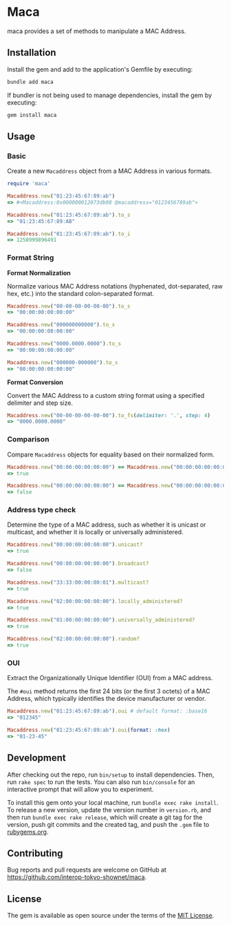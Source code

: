 # Maca

maca provides a set of methods to manipulate a MAC Address.

## Installation

Install the gem and add to the application's Gemfile by executing:

```bash
bundle add maca
```

If bundler is not being used to manage dependencies, install the gem by executing:

```bash
gem install maca
```

## Usage
### Basic

Create a new `Macaddress` object from a MAC Address in various formats.

```ruby
require 'maca'

Macaddress.new("01:23:45:67:89:ab")
=> #<Macaddress:0x000000012073db08 @macaddress="0123456789ab">

Macaddress.new("01:23:45:67:89:ab").to_s
=> "01:23:45:67:89:AB"

Macaddress.new("01:23:45:67:89:ab").to_i
=> 1250999896491
```

### Format String

**Format Normalization**

Normalize various MAC Address notations (hyphenated, dot-separated, raw hex, etc.) into the standard colon-separated format.

```ruby
Macaddress.new("00-00-00-00-00-00").to_s
=> "00:00:00:00:00:00"

Macaddress.new("000000000000").to_s
=> "00:00:00:00:00:00"

Macaddress.new("0000.0000.0000").to_s
=> "00:00:00:00:00:00"

Macaddress.new("000000-000000").to_s
=> "00:00:00:00:00:00"
```

**Format Conversion**

Convert the MAC Address to a custom string format using a specified delimiter and step size.

```ruby
Macaddress.new("00-00-00-00-00-00").to_fs(delimiter: '.', step: 4)
=> "0000.0000.0000"
```

### Comparison

Compare `Macaddress` objects for equality based on their normalized form.

```ruby
Macaddress.new("00:00:00:00:00:00") == Macaddress.new("00:00:00:00:00:00")
=> true

Macaddress.new("00:00:00:00:00:00") == Macaddress.new("00:00:00:00:00:01")
=> false
```

### Address type check

Determine the type of a MAC address, such as whether it is unicast or multicast, and whether it is locally or universally administered.

```ruby
Macaddress.new("00:00:00:00:00:00").unicast?
=> true

Macaddress.new("00:00:00:00:00:00").broadcast?
=> false

Macaddress.new("33:33:00:00:00:01").multicast?
=> true

Macaddress.new("02:00:00:00:00:00").locally_administered?
=> true

Macaddress.new("01:00:00:00:00:00").universally_administered?
=> true

Macaddress.new("02:00:00:00:00:00").random?
=> true
```

### OUI

Extract the Organizationally Unique Identifier (OUI) from a MAC address.

The `#oui` method returns the first 24 bits (or the first 3 octets) of a MAC Address, which typically identifies the device manufacturer or vendor.

```ruby
Macaddress.new("01:23:45:67:89:ab").oui # default format: :base16
=> "012345"

Macaddress.new("01:23:45:67:89:ab").oui(format: :hex)
=> "01-23-45"
```

## Development

After checking out the repo, run `bin/setup` to install dependencies. Then, run `rake spec` to run the tests. You can also run `bin/console` for an interactive prompt that will allow you to experiment.

To install this gem onto your local machine, run `bundle exec rake install`. To release a new version, update the version number in `version.rb`, and then run `bundle exec rake release`, which will create a git tag for the version, push git commits and the created tag, and push the `.gem` file to [rubygems.org](https://rubygems.org).

## Contributing

Bug reports and pull requests are welcome on GitHub at https://github.com/interop-tokyo-shownet/maca.

## License

The gem is available as open source under the terms of the [MIT License](https://opensource.org/licenses/MIT).
